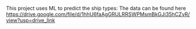 This project uses ML to predict the ship types:
The data can be found here https://drive.google.com/file/d/1hhU6faAgGRULRRSWPMsmBkGJi35hCZyR/view?usp=drive_link

